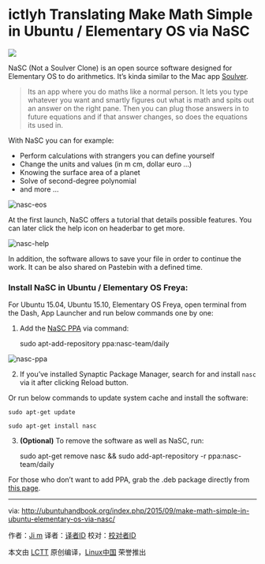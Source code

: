 ictlyh Translating
Make Math Simple in Ubuntu / Elementary OS via NaSC
================================================================================
![](http://ubuntuhandbook.org/wp-content/uploads/2015/09/nasc-icon.png)

NaSC (Not a Soulver Clone) is an open source software designed for Elementary OS to do arithmetics. It’s kinda similar to the Mac app [Soulver][1].

> Its an app where you do maths like a normal person. It lets you type whatever you want and smartly figures out what is math and spits out an answer on the right pane. Then you can plug those answers in to future equations and if that answer changes, so does the equations its used in. 

With NaSC you can for example:

- Perform calculations with strangers you can define yourself
- Change the units and values ​​(in m cm, dollar euro …)
- Knowing the surface area of ​​a planet
- Solve of second-degree polynomial
- and more …

![nasc-eos](http://ubuntuhandbook.org/wp-content/uploads/2015/09/nasc-eos.jpg)

At the first launch, NaSC offers a tutorial that details possible features. You can later click the help icon on headerbar to get more.

![nasc-help](http://ubuntuhandbook.org/wp-content/uploads/2015/09/nasc-help.jpg)

In addition, the software allows to save your file in order to continue the work. It can be also shared on Pastebin with a defined time.

### Install NaSC in Ubuntu / Elementary OS Freya: ###

For Ubuntu 15.04, Ubuntu 15.10, Elementary OS Freya, open terminal from the Dash, App Launcher and run below commands one by one:

1. Add the [NaSC PPA][2] via command:

    sudo apt-add-repository ppa:nasc-team/daily

![nasc-ppa](http://ubuntuhandbook.org/wp-content/uploads/2015/09/nasc-ppa.jpg)

2. If you’ve installed Synaptic Package Manager, search for and install `nasc` via it after clicking Reload button.

Or run below commands to update system cache and install the software:

    sudo apt-get update
    
    sudo apt-get install nasc

3. **(Optional)** To remove the software as well as NaSC, run:

    sudo apt-get remove nasc && sudo add-apt-repository -r ppa:nasc-team/daily

For those who don’t want to add PPA, grab the .deb package directly from [this page][3].

--------------------------------------------------------------------------------

via: http://ubuntuhandbook.org/index.php/2015/09/make-math-simple-in-ubuntu-elementary-os-via-nasc/

作者：[Ji m][a]
译者：[译者ID](https://github.com/译者ID)
校对：[校对者ID](https://github.com/校对者ID)

本文由 [LCTT](https://github.com/LCTT/TranslateProject) 原创编译，[Linux中国](https://linux.cn/) 荣誉推出

[a]:http://ubuntuhandbook.org/index.php/about/
[1]:http://www.acqualia.com/soulver/
[2]:https://launchpad.net/~nasc-team/+archive/ubuntu/daily/
[3]:http://ppa.launchpad.net/nasc-team/daily/ubuntu/pool/main/n/nasc/